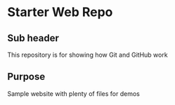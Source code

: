 # Starter Web Repo

## Sub header

This repository is for showing how Git and GitHub work

## Purpose

Sample website with plenty of files for demos
